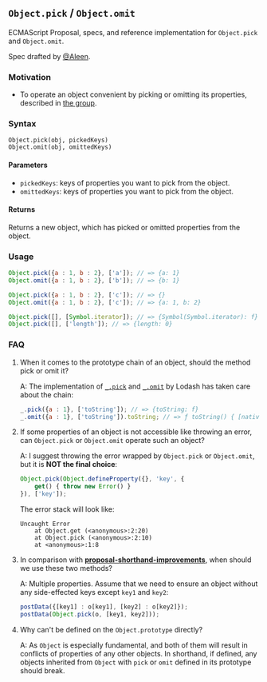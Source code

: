 ## `Object.pick` / `Object.omit`

ECMAScript Proposal, specs, and reference implementation for `Object.pick` and `Object.omit`.

Spec drafted by [@Aleen](https://github.com/aleen42).

### Motivation

- To operate an object convenient by picking or omitting its properties, described in [the group](https://es.discourse.group/t/object-prototype-pick-object-prototype-omit/515).

### Syntax

```
Object.pick(obj, pickedKeys)
Object.omit(obj, omittedKeys) 
```

#### Parameters

- `pickedKeys`: keys of properties you want to pick from the object.
- `omittedKeys`: keys of properties you want to pick from the object.

#### Returns

Returns a new object, which has picked or omitted properties from the object.

### Usage

```js
Object.pick({a : 1, b : 2}, ['a']); // => {a: 1}
Object.omit({a : 1, b : 2}, ['b']); // => {b: 1}

Object.pick({a : 1, b : 2}, ['c']); // => {}
Object.omit({a : 1, b : 2}, ['c']); // => {a: 1, b: 2}

Object.pick([], [Symbol.iterator]); // => {Symbol(Symbol.iterator): f}
Object.pick([], ['length']); // => {length: 0}
```

### FAQ

1. When it comes to the prototype chain of an object, should the method pick or omit it?

    A: The implementation of [`_.pick`](https://lodash.com/docs/4.17.15#pick) and [`_.omit`](https://lodash.com/docs/4.17.15#omit) by Lodash has taken care about the chain:

    ```js
    _.pick({a : 1}, ['toString']); // => {toString: f}
    _.omit({a : 1}, ['toString']).toString; // => ƒ toString() { [native code] }
    ```
2. If some properties of an object is not accessible like throwing an error, can `Object.pick` or `Object.omit` operate such an object?

    A: I suggest throwing the error wrapped by `Object.pick` or `Object.omit`, but it is **NOT the final choice**:

    ```js
    Object.pick(Object.defineProperty({}, 'key', {
	    get() { throw new Error() }
    }), ['key']);
    ```

    The error stack will look like:

    ```
    Uncaught Error
        at Object.get (<anonymous>:2:20)
        at Object.pick (<anonymous>:2:10)
        at <anonymous>:1:8 
    ```

3. In comparison with [**proposal-shorthand-improvements**](https://github.com/rbuckton/proposal-shorthand-improvements), when should we use these two methods?

    A: Multiple properties. Assume that we need to ensure an object without any side-effected keys except `key1` and `key2`:

    ```js
    postData({[key1] : o[key1], [key2] : o[key2]});
    postData(Object.pick(o, [key1, key2])); 
    ```

4. Why can't be defined on the `Object.prototype` directly?

    A: As `Object` is especially fundamental, and both of them will result in conflicts of properties of any other objects. In shorthand, if defined, any objects inherited from `Object` with `pick` or `omit` defined in its prototype should break.

